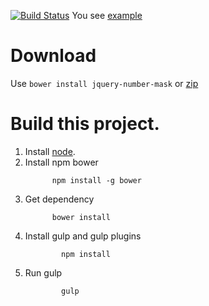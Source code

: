 [![Build Status](https://travis-ci.org/Mavrin/maskInput.svg?branch=master)](https://travis-ci.org/Mavrin/maskInput)
You see [example](http://mavrin.github.com/maskInput/)
# Download
Use `bower install jquery-number-mask` or [zip](https://github.com/Mavrin/maskInput/zipball/master)

# Build this project.
1. Install [node](http://nodejs.org/).
2. Install npm bower
    ```
          npm install -g bower
    ```
3. Get dependency
    ```
          bower install
    ```
4. Install gulp and gulp plugins
    ```
            npm install
    ```
5. Run gulp
    ```
            gulp
    ```

